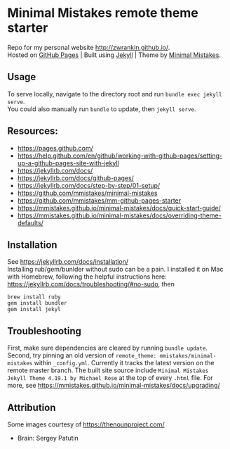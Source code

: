 # Minimal Mistakes remote theme starter
Repo for my personal website http://zwrankin.github.io/.  
 Hosted on [GitHub Pages](https://pages.github.com/) | Built using [Jekyll](https://jekyllrb.com/) | Theme by [Minimal Mistakes](https://github.com/mmistakes/minimal-mistakes). 

## Usage
To serve locally, navigate to the directory root and run `bundle exec jekyll serve`.  
You could also manually run `bundle` to update, then `jekyll serve`. 

## Resources:
- https://pages.github.com/ 
- https://help.github.com/en/github/working-with-github-pages/setting-up-a-github-pages-site-with-jekyll
- https://jekyllrb.com/docs/
- https://jekyllrb.com/docs/github-pages/
- https://jekyllrb.com/docs/step-by-step/01-setup/
- https://github.com/mmistakes/minimal-mistakes 
- https://github.com/mmistakes/mm-github-pages-starter
- https://mmistakes.github.io/minimal-mistakes/docs/quick-start-guide/
- https://mmistakes.github.io/minimal-mistakes/docs/overriding-theme-defaults/  

## Installation
See https://jekyllrb.com/docs/installation/  
Installing rub/gem/bunlder without sudo can be a pain. I installed it on Mac with Homebrew, following the helpful instructions here: https://jekyllrb.com/docs/troubleshooting/#no-sudo, then  
```
brew install ruby
gem install bundler
gem install jekyl
```

## Troubleshooting
First, make sure dependencies are cleared by running `bundle update`.  
Second, try pinning an old version of `remote_theme: mmistakes/minimal-mistakes` within `_config.yml`. Currently it tracks the latest version on the remote master branch.  The built site source include `Minimal Mistakes Jekyll Theme 4.19.1 by Michael Rose` at the top of every `.html` file. For more, see https://mmistakes.github.io/minimal-mistakes/docs/upgrading/

## Attribution 
Some images courtesy of https://thenounproject.com/  
- Brain: Sergey Patutin
